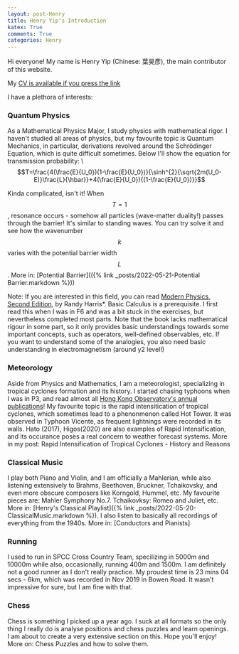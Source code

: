 ```yaml
---
layout: post-Henry
title: Henry Yip's Introduction
katex: True
comments: True
categories: Henry
---
```

Hi everyone! My name is Henry Yip (Chinese: 葉昊彥), the main contributor of this website.

My [CV is available if you press the link]({site.url}/assets/CV.pdf)

I have a plethora of interests: 

### Quantum Physics
As a Mathematical Physics Major, I study physics with mathematical rigor. I haven't studied all areas of physics, but my favourite topic is Quantum Mechanics, in particular, derivations revolved around the Schrödinger Equation, which is quite difficult sometimes. Below I'll show the equation for transmission probability:
\\
$$T=\frac{4(\frac{E}{U_0})(1-\frac{E}{U_0})}{\sinh^{2}{\sqrt{2m(U_0-E)}\frac{L}{\hbar}}+4(\frac{E}{U_0}){(1-\frac{E}{U_0})}}$$

Kinda complicated, isn't it! When $$T=1$$, resonance occurs - somehow all particles (wave-matter duality!) passes through the barrier! It's similar to standing waves. You can try solve it and see how the wavenumber $$k$$ varies with the potential barrier width $$L$$. More in: [Potential Barrier](({% link _posts/2022-05-21-Potential Barrier.markdown %}))

Note: If you are interested in this field, you can read [Modern Physics, Second Edition](https://www.pearson.com/us/higher-education/math---science/physics---astronomy/physics---astronomy/intermediate-physics/modern-physics.html), by Randy Harris*. Basic Calculus is a prerequisite. I first read this when I was in F6 and was a bit stuck in the exercises, but nevertheless completed most parts. Note that the book lacks mathematical rigour in some part, so it only provides basic understandings towards some important concepts, such as operators, well-defined observables, etc. If you want to understand some of the analogies, you also need basic understanding in electromagnetism (around y2 level!)


### Meteorology
Aside from Physics and Mathematics, I am a meteorologist, specializing in tropical cyclones formation and its history. I started chasing typhoons when I was in P3, and read almost all [Hong Kong Observatory's annual publications](https://www.hko.gov.hk/en/publica/pubtc.htm)! My favourite topic is the rapid intensitication of tropical cyclones, which sometimes lead to a phenonmenon called Hot Tower. It was observed in Typhoon Vicente, as frequent lightnings were recorded in its walls. Hato (2017), Higos(2020) are also examples of Rapid Intensification, and its occurance poses a real concern to weather forecast systems. More in my post: Rapid Intensification of Tropical Cyclones - History and Reasons

### Classical Music

I play both Piano and Violin, and I am officially a Mahlerian, while also listening extensively to Brahms, Beethoven, Bruckner, Tchaikovsky, and even more obscure composers like Korngold, Hummel, etc. My favourite pieces are: Mahler Symphony No.7. Tchaikovksy: Romeo and Juliet, etc. More in: [Henry's Classical Playlist]({% link _posts/2022-05-20-ClassicalMusic.markdown %}). I also listen to basically all recordings of everything from the 1940s. More in: [Conductors and Pianists]

### Running

I used to run in SPCC Cross Country Team, specilizing in 5000m and 10000m while also, occasionally, running 400m and 1500m. I am definitely not a good runner as I don't really practice. My proudest time is 23 mins 04 secs - 6km, which was recorded in Nov 2019 in Bowen Road. It wasn't impressive for sure, but I am fine with that.

### Chess

Chess is something I picked up a year ago. I suck at all formats so the only thing I really do is analyse positions and chess puzzles and learn openings. I am about to create a very extensive section on this. Hope you'll enjoy!
More on: Chess Puzzles and how to solve them.



